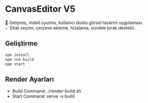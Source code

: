 # CanvasEditor V5

🚀 Gelişmiş, mobil uyumlu, kullanıcı dostu görsel tasarım uygulaması.  
✅ Ebat seçimi, çerçeve ekleme, hizalama, sürükle bırak destekli.

## Geliştirme
```bash
npm install
npm run build
npm start
```

## Render Ayarları
- Build Command: ./render-build.sh
- Start Command: serve -s build
